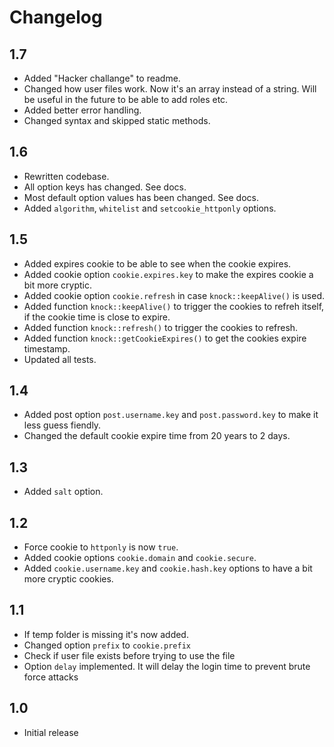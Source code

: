 # Changelog

## 1.7

- Added "Hacker challange" to readme.
- Changed how user files work. Now it's an array instead of a string. Will be useful in the future to be able to add roles etc.
- Added better error handling.
- Changed syntax and skipped static methods.

## 1.6

- Rewritten codebase.
- All option keys has changed. See docs.
- Most default option values has been changed. See docs.
- Added `algorithm`, `whitelist` and `setcookie_httponly` options.

## 1.5

- Added expires cookie to be able to see when the cookie expires.
- Added cookie option `cookie.expires.key` to make the expires cookie a bit more cryptic.
- Added cookie option `cookie.refresh` in case `knock::keepAlive()` is used.
- Added function `knock::keepAlive()` to trigger the cookies to refreh itself, if the cookie time is close to expire.
- Added function `knock::refresh()` to trigger the cookies to refresh.
- Added function `knock::getCookieExpires()` to get the cookies expire timestamp.
- Updated all tests.

## 1.4

- Added post option `post.username.key` and `post.password.key` to make it less guess fiendly.
- Changed the default cookie expire time from 20 years to 2 days.

## 1.3

- Added `salt` option.

## 1.2

- Force cookie to `httponly` is now `true`.
- Added cookie options `cookie.domain` and `cookie.secure`.
- Added `cookie.username.key` and `cookie.hash.key` options to have a bit more cryptic cookies.

## 1.1

- If temp folder is missing it's now added.
- Changed option `prefix` to `cookie.prefix`
- Check if user file exists before trying to use the file
- Option `delay` implemented. It will delay the login time to prevent brute force attacks

## 1.0

- Initial release